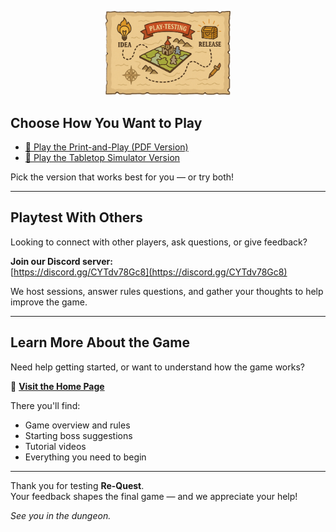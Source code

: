 <p align="center">
  <img src="images/PlayTestPic.png" alt="PlatTestPic" width="200" />
</p>


##  Choose How You Want to Play

- [📄 Play the Print-and-Play (PDF Version)](/Rulebook/pdf.html)  
- [🎲 Play the Tabletop Simulator Version](/Rulebook/tts.html)

Pick the version that works best for you — or try both!

---

##  Playtest With Others

Looking to connect with other players, ask questions, or give feedback?

 **Join our Discord server:**  
[https://discord.gg/CYTdv78Gc8](https://discord.gg/CYTdv78Gc8)

We host sessions, answer rules questions, and gather your thoughts to help improve the game.

---

##  Learn More About the Game

Need help getting started, or want to understand how the game works?

🔗 [**Visit the Home Page**](/Rulebook/home.html)

There you'll find:
- Game overview and rules  
- Starting boss suggestions  
- Tutorial videos  
- Everything you need to begin

---

Thank you for testing **Re-Quest**.  
Your feedback shapes the final game — and we appreciate your help!

*See you in the dungeon.*
